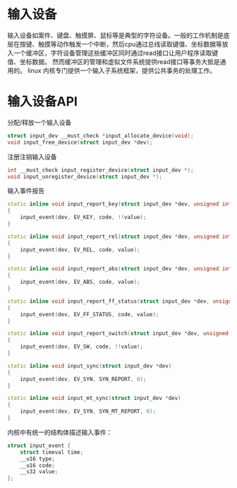 # 输入设备
输入设备如案件、键盘、触摸屏、鼠标等是典型的字符设备。一般的工作机制是底层在按键、触摸等动作触发一个中断，然后cpu通过总线读取键值、坐标数据等放入一个缓冲区，字符设备管理这些缓冲区同时通过read接口让用户程序读取键值、坐标数据。
然而缓冲区的管理和虚拟文件系统提供read接口等事务大抵是通用的。
linux 内核专门提供一个输入子系统框架，提供公共事务的处理工作。

# 输入设备API
分配/释放一个输入设备
```c++
struct input_dev __must_check *input_allocate_device(void);
void input_free_device(struct input_dev *dev);
```
注册注销输入设备
```c++
int __must_check input_register_device(struct input_dev *);
void input_unregister_device(struct input_dev *);
```
输入事件报告
```c++
static inline void input_report_key(struct input_dev *dev, unsigned int code, int value)
{
	input_event(dev, EV_KEY, code, !!value);
}

static inline void input_report_rel(struct input_dev *dev, unsigned int code, int value)
{
	input_event(dev, EV_REL, code, value);
}

static inline void input_report_abs(struct input_dev *dev, unsigned int code, int value)
{
	input_event(dev, EV_ABS, code, value);
}

static inline void input_report_ff_status(struct input_dev *dev, unsigned int code, int value)
{
	input_event(dev, EV_FF_STATUS, code, value);
}

static inline void input_report_switch(struct input_dev *dev, unsigned int code, int value)
{
	input_event(dev, EV_SW, code, !!value);
}

static inline void input_sync(struct input_dev *dev)
{
	input_event(dev, EV_SYN, SYN_REPORT, 0);
}

static inline void input_mt_sync(struct input_dev *dev)
{
	input_event(dev, EV_SYN, SYN_MT_REPORT, 0);
}
```
内核中有统一的结构体描述输入事件：
```c++
struct input_event {
	struct timeval time;
	__u16 type;
	__u16 code;
	__s32 value;
};
```
